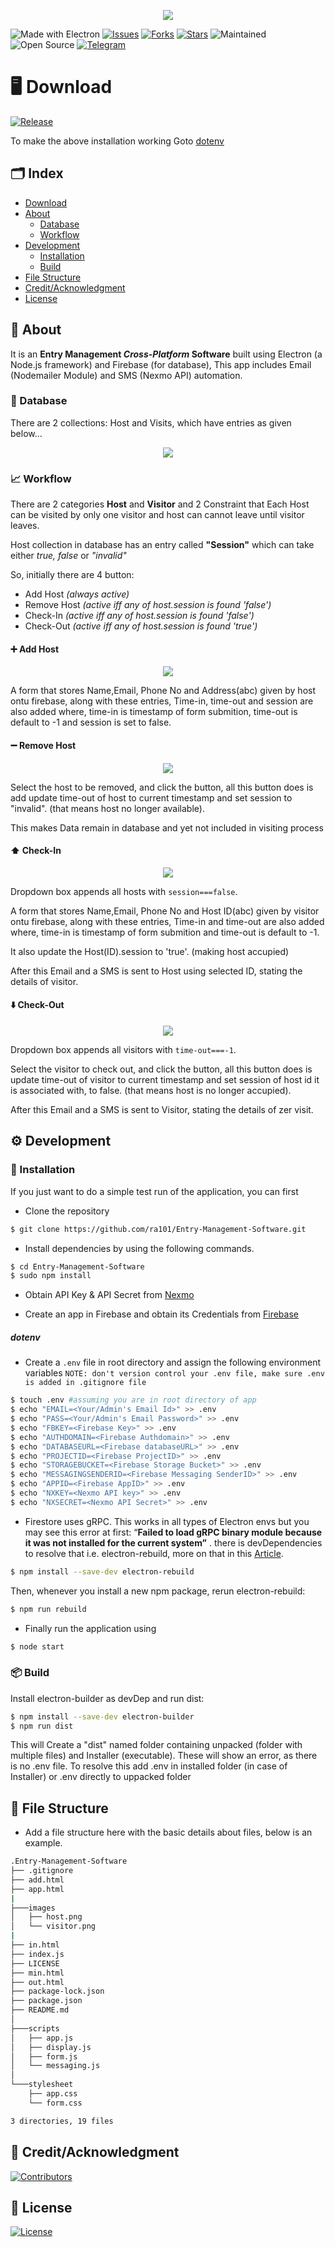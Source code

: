 <p align="center">
  <img src="./Screenshots/welcome.png">
</p>



![Made with Electron](https://img.shields.io/badge/Made%20with-Electron-004475?style=for-the-badge&logo=electron) [![Issues](https://img.shields.io/github/issues/ra101/Entry-Management-Software?style=for-the-badge)](https://github.com/ra101/Entry-Management-Software/issues) [![Forks](https://img.shields.io/github/forks/ra101/Entry-Management-Software?style=for-the-badge)](https://github.com/ra101/Entry-Management-Software/network/members) [![Stars](https://img.shields.io/github/stars/ra101/Entry-Management-Software?style=for-the-badge)](https://github.com/ra101/Entry-Management-Software/stargazers) ![Maintained](https://img.shields.io/maintenance/yes/2019?style=for-the-badge&logo=github)  ![Open Source](https://img.shields.io/badge/Open%20Source-gray?style=for-the-badge&logo=open-source-initiative) [![Telegram](https://img.shields.io/badge/Telegram-Chat-informational?style=for-the-badge&logo=telegram)](https://telegram.me/ra_101)


# :desktop_computer: Download

[![Release](https://img.shields.io/github/release/ra101/Entry-Management-Software?style=for-the-badge)](https://github.com/ra101/Entry-Management-Software/releases)

To make the above installation working Goto [dotenv](#dotenv)



## :card_index_dividers: Index

- [Download](#desktop_computer-download)
- [About](#briefcase-about)
  - [Database](#ledger-database)
  - [Workflow](#chart_with_upwards_trend-workflow)
- [Development](#gear-development)
  - [Installation](#floppy_disk-installation)
  - [Build](#package-build)
- [File Structure](#open_file_folder-file-structure)
- [Credit/Acknowledgment](#star2-creditacknowledgment)
- [License](#scroll-license)

## :briefcase: About

It is an <b>Entry Management <i>Cross-Platform</i> Software</b> built using Electron (a Node.js framework)  and Firebase (for database), This app includes Email (Nodemailer Module) and SMS (Nexmo API) automation.


### :ledger: Database

There are 2 collections: Host and Visits, which have entries as given below...

<p align="center">
  <img src="./Screenshots/firebase.png">
</p>



### :chart_with_upwards_trend: Workflow

There are 2 categories <b>Host</b> and <b>Visitor</b> and 2 Constraint that Each Host can be visited by only one visitor and host can cannot leave until visitor leaves.

Host collection in database has an entry called **"Session"** which can take either *true, false* or *"invalid"*

So, initially there are 4 button:

- Add Host <i>(always active)</i>
- Remove Host <i>(active iff any of host.session is found 'false')</i>
- Check-In *(active iff any of host.session is found 'false')*
- Check-Out *(active iff any of host.session is found 'true')*




#### :heavy_plus_sign: Add Host

<p align='center'>
    <img src='./Screenshots/add-host.png'>	
</p>



A form that stores Name,Email, Phone No and Address(abc) given by host ontu firebase, along with these entries, Time-in, time-out and session are also added where, time-in is timestamp of form submition, time-out is default to -1 and session is set to false.



#### :heavy_minus_sign: Remove Host 

<p align='center'>
    <img src='./Screenshots/remove-host.png'>	
</p>



Select the host to be removed, and click the button, all this button does is add update time-out of host to current timestamp and set session to "invalid". (that means host no longer available).

This makes Data remain in database and yet not included in visiting process



#### :arrow_up:	Check-In

<p align='center'>
    <img src='./Screenshots/check-in.png'>	
</p>



Dropdown box appends all hosts with `session===false`.

A form that stores Name,Email, Phone No and Host ID(abc) given by visitor ontu firebase, along with these entries, Time-in and time-out are also added where, time-in is timestamp of form submition and time-out is default to -1.

It also update the Host(ID).session to 'true'. (making host accupied)

After this Email and a SMS is sent to Host using selected ID, stating the details of visitor.



#### :arrow_down:	Check-Out

<p align='center'>
    <img src='./Screenshots/check-out.png'>	
</p>



Dropdown box appends all visitors with `time-out===-1`.

Select the visitor to check out, and click the button, all this button does is update time-out of visitor to current timestamp and set session of host id it is associated with, to false. (that means host is no longer accupied).

After this Email and a SMS is sent to Visitor, stating the details of zer visit.



## :gear: Development

### :floppy_disk: Installation


If you just want to do a simple test run of the application, you can  first

- Clone the repository

```bash
$ git clone https://github.com/ra101/Entry-Management-Software.git
```

- Install dependencies by using the following commands.

```bash
$ cd Entry-Management-Software
$ sudo npm install
```

- Obtain API Key & API Secret from [Nexmo](https://www.nexmo.com/)

- Create an app in Firebase and obtain its Credentials from [Firebase](https://firebase.google.com/)

  
##### dotenv
- Create a `.env` file in root directory and assign the following environment variables
  `NOTE: don't version control your .env file, make sure .env is added in .gitignore file`

```bash
$ touch .env #assuming you are in root directory of app
$ echo "EMAIL=<Your/Admin's Email Id>" >> .env
$ echo "PASS=<Your/Admin's Email Password>" >> .env
$ echo "FBKEY=<Firebase Key>" >> .env
$ echo "AUTHDOMAIN=<Firebase Authdomain>" >> .env
$ echo "DATABASEURL=<Firebase databaseURL>" >> .env
$ echo "PROJECTID=<Firebase ProjectID>" >> .env
$ echo "STORAGEBUCKET=<Firebase Storage Bucket>" >> .env
$ echo "MESSAGINGSENDERID=<Firebase Messaging SenderID>" >> .env
$ echo "APPID=<Firebase AppID>" >> .env
$ echo "NXKEY=<Nexmo API key>" >> .env
$ echo "NXSECRET=<Nexmo API Secret>" >> .env

```


- Firestore uses gRPC. This works in all types of Electron envs but you may see this error at first: “**Failed to load gRPC binary module because it was not installed for the current system”** . there is devDependencies to resolve that i.e. electron-rebuild, more on that in this [Article](https://medium.com/firebase-developers/using-firebase-in-electron-tips-and-tricks-24ac5b44bf5a).

```bash
$ npm install --save-dev electron-rebuild
```

Then, whenever you install a new npm package, rerun electron-rebuild:
```bash
$ npm run rebuild
```

- Finally run the application using 

```bash
$ node start
```


### :package: Build

Install electron-builder as  devDep and run dist:
```bash
$ npm install --save-dev electron-builder
$ npm run dist
```

This will Create a "dist" named folder containing unpacked (folder with multiple files) and Installer (executable). These will show an error, as there is no .env file. To resolve this add .env in installed folder (in case of Installer) or .env directly to uppacked folder


## :open_file_folder: File Structure

- Add a file structure here with the basic details about files, below is an example.

```bash
.Entry-Management-Software
├── .gitignore
├── add.html
├── app.html
|
├───images
│   ├── host.png
│   └── visitor.png
|
├── in.html
├── index.js
├── LICENSE
├── min.html
├── out.html
├── package-lock.json
├── package.json
├── README.md
│
├───scripts
│   ├── app.js
│   ├── display.js
│   ├── form.js
│   └── messaging.js
│
└───stylesheet
    ├── app.css
    └── form.css

3 directories, 19 files
```



## :star2: Credit/Acknowledgment

[![Contributors](https://img.shields.io/github/contributors/ra101/Entry-Management-Software?style=for-the-badge)](https://github.com/ra101/Entry-Management-Software/graphs/contributors)

## :scroll: License

[![License](https://img.shields.io/github/license/ra101/Entry-Management-Software?style=for-the-badge)](https://github.com/ra101/Entry-Management-Software/blob/master/LICENSE)
